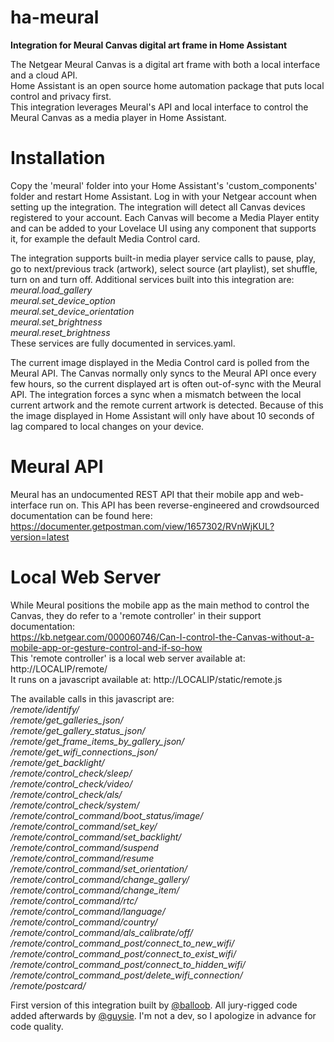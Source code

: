 # ha-meural
**Integration for Meural Canvas digital art frame in Home Assistant**  

The Netgear Meural Canvas is a digital art frame with both a local interface and a cloud API.  
Home Assistant is an open source home automation package that puts local control and privacy first.  
This integration leverages Meural's API and local interface to control the Meural Canvas as a media player in Home Assistant.  
# Installation
Copy the 'meural' folder into your Home Assistant's 'custom_components' folder and restart Home Assistant. Log in with your Netgear account when setting up the integration. The integration will detect all Canvas devices registered to your account. Each Canvas will become a Media Player entity and can be added to your Lovelace UI using any component that supports it, for example the default Media Control card.  

The integration supports built-in media player service calls to pause, play, go to next/previous track (artwork), select source (art playlist), set shuffle, turn on and turn off. Additional services built into this integration are:  
*meural.load_gallery*  
*meural.set_device_option*  
*meural.set_device_orientation*  
*meural.set_brightness*  
*meural.reset_brightness*  
These services are fully documented in services.yaml.

The current image displayed in the Media Control card is polled from the Meural API. The Canvas normally only syncs to the Meural API once every few hours, so the current displayed art is often out-of-sync with the Meural API. The integration forces a sync when a mismatch between the local current artwork and the remote current artwork is detected. Because of this the image displayed in Home Assistant will only have about 10 seconds of lag compared to local changes on your device.

# Meural API
Meural has an undocumented REST API that their mobile app and web-interface run on. This API has been reverse-engineered and crowdsourced documentation can be found here:  
https://documenter.getpostman.com/view/1657302/RVnWjKUL?version=latest

# Local Web Server
While Meural positions the mobile app as the main method to control the Canvas, they do refer to a 'remote controller' in their support documentation:  
https://kb.netgear.com/000060746/Can-I-control-the-Canvas-without-a-mobile-app-or-gesture-control-and-if-so-how  
This 'remote controller' is a local web server available at: http://LOCALIP/remote/  
It runs on a javascript available at: http://LOCALIP/static/remote.js

The available calls in this javascript are:  
*/remote/identify/*  
*/remote/get_galleries_json/*  
*/remote/get_gallery_status_json/*  
*/remote/get_frame_items_by_gallery_json/*  
*/remote/get_wifi_connections_json/*  
*/remote/get_backlight/*  
*/remote/control_check/sleep/*  
*/remote/control_check/video/*  
*/remote/control_check/als/*  
*/remote/control_check/system/*  
*/remote/control_command/boot_status/image/*  
*/remote/control_command/set_key/*  
*/remote/control_command/set_backlight/*  
*/remote/control_command/suspend*  
*/remote/control_command/resume*  
*/remote/control_command/set_orientation/*  
*/remote/control_command/change_gallery/*  
*/remote/control_command/change_item/*  
*/remote/control_command/rtc/*  
*/remote/control_command/language/*  
*/remote/control_command/country/*  
*/remote/control_command/als_calibrate/off/*  
*/remote/control_command_post/connect_to_new_wifi/*  
*/remote/control_command_post/connect_to_exist_wifi/*  
*/remote/control_command_post/connect_to_hidden_wifi/*  
*/remote/control_command_post/delete_wifi_connection/*  
*/remote/postcard/*  

First version of this integration built by [@balloob](https://github.com/balloob). All jury-rigged code added afterwards by [@guysie](https://github.com/guysie). I'm not a dev, so I apologize in advance for code quality.  
